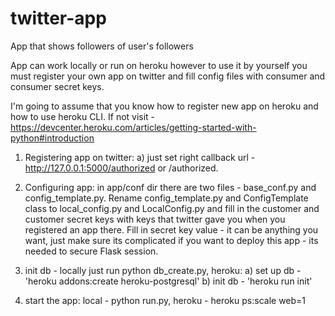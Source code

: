 # twitter-app
App that shows followers of user's followers

App can work locally or run on heroku however to use it by yourself you must register your own app on twitter and fill config files with
consumer and consumer secret keys.

I'm going to assume that you know how to register new app on heroku and how to use heroku CLI. 
If not visit - https://devcenter.heroku.com/articles/getting-started-with-python#introduction

1. Registering app on twitter:
  a) just set right callback url - http://127.0.0.1:5000/authorized or <heroku app url>/authorized.

2. Configuring app:
  in app/conf dir there are two files - base_conf.py and config_template.py. Rename config_template.py and ConfigTemplate class
  to local_config.py and LocalConfig.py and fill in the customer and customer secret keys with keys that twitter gave you
  when you registered an app there. Fill in secret key value - it can be anything you want, just make sure its complicated
  if you want to deploy this app - its needed to secure Flask session.
  
3. init db - locally just run python db_create.py, heroku:
  a) set up db - 'heroku addons:create heroku-postgresql'
  b) init db - 'heroku run init'

4. start the app: local - python run.py, heroku - heroku ps:scale web=1


